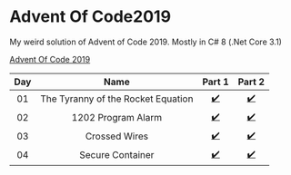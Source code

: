 # Advent Of Code2019

My weird solution of Advent of Code 2019. Mostly in C# 8 (.Net Core 3.1)

[Advent Of Code 2019](https://adventofcode.com/2019)

| Day | Name | Part 1 | Part 2 |
|:---:|:---:|:---:|:---:|
| 01 |  The Tyranny of the Rocket Equation | [:heavy_check_mark:](day01part1.cs) | [:heavy_check_mark:](day01part2.cs) |
| 02 |  1202 Program Alarm | [:heavy_check_mark:](day02part1.cs) | [:heavy_check_mark:](day02part2.cs) |
| 03 |  Crossed Wires | [:heavy_check_mark:](day03part1.cs) | [:heavy_check_mark:](day03part2.cs) |
| 04 |  Secure Container | [:heavy_check_mark:](day04part1.cs) | [:heavy_check_mark:](day04part2.cs) |
